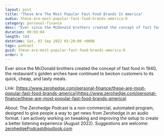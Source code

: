 ```yaml
---
layout: post
title: "These Are The Most Popular Fast Food Brands In America"
audio: these-are-most-popular-fast-food-brands-america-0
category: personal-finance
desc: "Ever since the McDonald brothers created the concept of fast food in 1940, the restaurant's golden arches have continued to beckon customers to its quick, cheap, and tasty meals."
duration: 00:03:04
length: 184
datetime: Sat, 03 Sep 2022 03:20:00 +0000
tags: podcast
guid: these-are-most-popular-fast-food-brands-america-0
order: 0
---
```

Ever since the McDonald brothers created the concept of fast food in 1940, the restaurant's golden arches have continued to beckon customers to its quick, cheap, and tasty meals.

Link: [https://www.zerohedge.com/personal-finance/these-are-most-popular-fast-food-brands-america](https://www.zerohedge.com/personal-finance/these-are-most-popular-fast-food-brands-america)

About: The Zerohedge Podcast is a non-commercial, automated program, designed to give people a way to get news from Zerohedge in an audio format.  I am actively working on tweaking and improving the setup to create a better listening experience (August 2022).  Suggestions are welcome: [zerohedgePodcast@outlook.com](mailto:zerohedgePodcast@outlook.com)